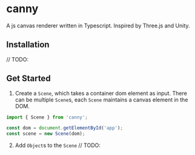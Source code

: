 # canny

A js canvas renderer written in Typescript. Inspired by Three.js and Unity.

## Installation

// TODO:

## Get Started

1. Create a `Scene`, which takes a container dom element as input. There can be multiple `Scene`s, each `Scene` maintains a canvas element in the DOM.
```js
import { Scene } from 'canny';

const dom = document.getElementById('app');
const scene = new Scene(dom);
```

2. Add `Object`s to the `Scene`
// TODO:

